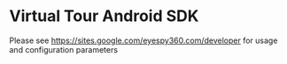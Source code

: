 # Virtual Tour Android SDK

Please see https://sites.google.com/eyespy360.com/developer for usage and configuration parameters 
